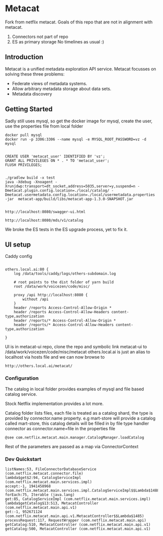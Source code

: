 # Metacat

Fork from netflix metacat. 
Goals of this repo that are not in alignment with metacat.
1. Connectors not part of repo
1. ES as primary storage
No timelines as usual :)

## Introduction

Metacat is a unified metadata exploration API service. 
Metacat focusses on solving these three problems:

* Federate views of metadata systems.
* Allow arbitrary metadata storage about data sets.
* Metadata discovery

## Getting Started

Sadly still uses mysql, so get the docker image for mysql, create the user, use the properties file from local folder
```
docker pull mysql
docker run -p 3306:3306 --name mysql -e MYSQL_ROOT_PASSWORD=vz -d mysql


CREATE USER 'metacat_user' IDENTIFIED BY 'vz';
GRANT ALL PRIVILEGES ON * . * TO 'metacat_user';
FLUSH PRIVILEGES;


./gradlew build -x test
java -Xdebug -Xnoagent -Xrunjdwp:transport=dt_socket,address=5035,server=y,suspend=n -Dmetacat.plugin.config.location=./local/catalog/ -Dmetacat.usermetadata.config.location=./local/usermetadata.properties -jar  metacat-app/build/libs/metacat-app-1.3.0-SNAPSHOT.jar


http://localhost:8080/swagger-ui.html

http://localhost:8080/mds/v1/catalog
```

We broke the ES tests in the ES upgrade process, yet to fix it.


## UI setup
Caddy config
```

others.local.ai:80 {
    log /data/tools/caddy/logs/others-subdomain.log

    # root points to the dist folder of yarn build
    root /data/work/voicezen/code/misc/

    proxy /api http://localhost:8080 {
        without /api
    }
    header /reports Access-Control-Allow-Origin *
    header /reports Access-Control-Allow-Headers content-type,authorization
    header /reports/* Access-Control-Allow-Origin *
    header /reports/* Access-Control-Allow-Headers content-type,authorization

}
```
UI is in metacat-ui repo, clone the repo and symbolic link metacat-ui to /data/work/voicezen/code/misc/metacat
others.local.ai is just an alias to localhost via hosts file
and we can now browse to 
```
http://others.local.ai/metacat/
```

### Configuration  
The catalog in local folder provides examples of mysql and file based catalog service.

Stock Netflix implementation provides a lot more.

Catalog folder lists files, each file is treated as a catalog shard, the type is provided by connector.name property.
e.g mart-store will provide a catalog called mart-store, 
this catalog details will be filled in by file type handler connector as 
connector.name=file in the properties file
```
@see com.netflix.metacat.main.manager.CatalogManager.loadCatalog
```
Rest of the parameters are passed as a map via ConnectorContext


### Dev Quickstart
```
listNames:53, FileConnectorDatabaseService (com.netflix.metacat.connector.file)
lambda$get$2:94, CatalogServiceImpl (com.netflix.metacat.main.services.impl)
accept:-1, 1941458968 (com.netflix.metacat.main.services.impl.CatalogServiceImpl$$Lambda$1488)
forEach:75, Iterable (java.lang)
get:85, CatalogServiceImpl (com.netflix.metacat.main.services.impl)
lambda$getCatalog$13:513, MetacatController (com.netflix.metacat.main.api.v1)
get:-1, 952671124 (com.netflix.metacat.main.api.v1.MetacatController$$Lambda$1485)
processRequest:117, RequestWrapper (com.netflix.metacat.main.api)
getCatalog:510, MetacatController (com.netflix.metacat.main.api.v1)
getCatalog:500, MetacatController (com.netflix.metacat.main.api.v1)

```
